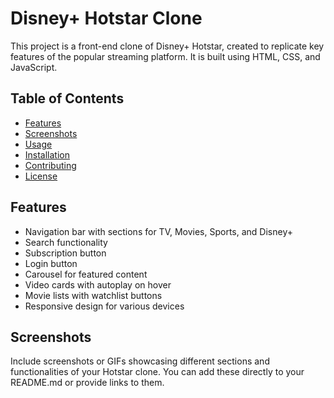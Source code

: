 # Disney+ Hotstar Clone

This project is a front-end clone of Disney+ Hotstar, created to replicate key features of the popular streaming platform. It is built using HTML, CSS, and JavaScript.

## Table of Contents
- [Features](#features)
- [Screenshots](#screenshots)
- [Usage](#usage)
- [Installation](#installation)
- [Contributing](#contributing)
- [License](#license)

## Features

- Navigation bar with sections for TV, Movies, Sports, and Disney+
- Search functionality
- Subscription button
- Login button
- Carousel for featured content
- Video cards with autoplay on hover
- Movie lists with watchlist buttons
- Responsive design for various devices

## Screenshots

Include screenshots or GIFs showcasing different sections and functionalities of your Hotstar clone. You can add these directly to your README.md or provide links to them.
